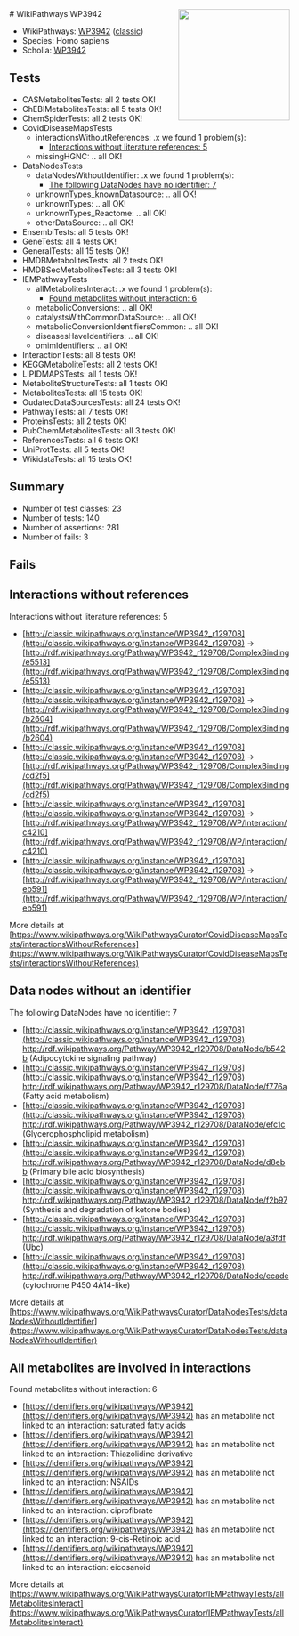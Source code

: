<img style="float: right; width: 200px" src="https://cms-assets.nporadio.nl/npo3fm/NPO-Serious-Request-Logo-Groen-Ik-Steun-RGB.png" />
# WikiPathways WP3942

* WikiPathways: [WP3942](https://wikipathways.org/pathways/WP3942) ([classic](https://classic.wikipathways.org/instance/WP3942))
* Species: Homo sapiens
* Scholia: [WP3942](https://scholia.toolforge.org/wikipathways/WP3942)
## Tests
* CASMetabolitesTests: all 2 tests OK!
* ChEBIMetabolitesTests: all 5 tests OK!
* ChemSpiderTests: all 2 tests OK!
* CovidDiseaseMapsTests
    * interactionsWithoutReferences: .x we found 1 problem(s):
        * [Interactions without literature references: 5](#2e295933)
    * missingHGNC: .. all OK!
* DataNodesTests
    * dataNodesWithoutIdentifier: .x we found 1 problem(s):
        * [The following DataNodes have no identifier: 7](#d2d32fa6)
    * unknownTypes_knownDatasource: .. all OK!
    * unknownTypes: .. all OK!
    * unknownTypes_Reactome: .. all OK!
    * otherDataSource: .. all OK!
* EnsemblTests: all 5 tests OK!
* GeneTests: all 4 tests OK!
* GeneralTests: all 15 tests OK!
* HMDBMetabolitesTests: all 2 tests OK!
* HMDBSecMetabolitesTests: all 3 tests OK!
* IEMPathwayTests
    * allMetabolitesInteract: .x we found 1 problem(s):
        * [Found metabolites without interaction: 6](#2bc2e7f1)
    * metabolicConversions: .. all OK!
    * catalystsWithCommonDataSource: .. all OK!
    * metabolicConversionIdentifiersCommon: .. all OK!
    * diseasesHaveIdentifiers: .. all OK!
    * omimIdentifiers: .. all OK!
* InteractionTests: all 8 tests OK!
* KEGGMetaboliteTests: all 2 tests OK!
* LIPIDMAPSTests: all 1 tests OK!
* MetaboliteStructureTests: all 1 tests OK!
* MetabolitesTests: all 15 tests OK!
* OudatedDataSourcesTests: all 24 tests OK!
* PathwayTests: all 7 tests OK!
* ProteinsTests: all 2 tests OK!
* PubChemMetabolitesTests: all 3 tests OK!
* ReferencesTests: all 6 tests OK!
* UniProtTests: all 5 tests OK!
* WikidataTests: all 15 tests OK!


## Summary

* Number of test classes: 23
* Number of tests: 140
* Number of assertions: 281
* Number of fails: 3

## Fails

<a name="2e295933" />

## Interactions without references

Interactions without literature references: 5

* [http://classic.wikipathways.org/instance/WP3942_r129708](http://classic.wikipathways.org/instance/WP3942_r129708) -> [http://rdf.wikipathways.org/Pathway/WP3942_r129708/ComplexBinding/e5513](http://rdf.wikipathways.org/Pathway/WP3942_r129708/ComplexBinding/e5513)
* [http://classic.wikipathways.org/instance/WP3942_r129708](http://classic.wikipathways.org/instance/WP3942_r129708) -> [http://rdf.wikipathways.org/Pathway/WP3942_r129708/ComplexBinding/b2604](http://rdf.wikipathways.org/Pathway/WP3942_r129708/ComplexBinding/b2604)
* [http://classic.wikipathways.org/instance/WP3942_r129708](http://classic.wikipathways.org/instance/WP3942_r129708) -> [http://rdf.wikipathways.org/Pathway/WP3942_r129708/ComplexBinding/cd2f5](http://rdf.wikipathways.org/Pathway/WP3942_r129708/ComplexBinding/cd2f5)
* [http://classic.wikipathways.org/instance/WP3942_r129708](http://classic.wikipathways.org/instance/WP3942_r129708) -> [http://rdf.wikipathways.org/Pathway/WP3942_r129708/WP/Interaction/c4210](http://rdf.wikipathways.org/Pathway/WP3942_r129708/WP/Interaction/c4210)
* [http://classic.wikipathways.org/instance/WP3942_r129708](http://classic.wikipathways.org/instance/WP3942_r129708) -> [http://rdf.wikipathways.org/Pathway/WP3942_r129708/WP/Interaction/eb591](http://rdf.wikipathways.org/Pathway/WP3942_r129708/WP/Interaction/eb591)


More details at [https://www.wikipathways.org/WikiPathwaysCurator/CovidDiseaseMapsTests/interactionsWithoutReferences](https://www.wikipathways.org/WikiPathwaysCurator/CovidDiseaseMapsTests/interactionsWithoutReferences)

<a name="d2d32fa6" />

## Data nodes without an identifier

The following DataNodes have no identifier: 7

* [http://classic.wikipathways.org/instance/WP3942_r129708](http://classic.wikipathways.org/instance/WP3942_r129708) http://rdf.wikipathways.org/Pathway/WP3942_r129708/DataNode/b542b (Adipocytokine signaling pathway)
* [http://classic.wikipathways.org/instance/WP3942_r129708](http://classic.wikipathways.org/instance/WP3942_r129708) http://rdf.wikipathways.org/Pathway/WP3942_r129708/DataNode/f776a (Fatty acid metabolism)
* [http://classic.wikipathways.org/instance/WP3942_r129708](http://classic.wikipathways.org/instance/WP3942_r129708) http://rdf.wikipathways.org/Pathway/WP3942_r129708/DataNode/efc1c (Glycerophospholipid metabolism)
* [http://classic.wikipathways.org/instance/WP3942_r129708](http://classic.wikipathways.org/instance/WP3942_r129708) http://rdf.wikipathways.org/Pathway/WP3942_r129708/DataNode/d8ebb (Primary bile acid biosynthesis)
* [http://classic.wikipathways.org/instance/WP3942_r129708](http://classic.wikipathways.org/instance/WP3942_r129708) http://rdf.wikipathways.org/Pathway/WP3942_r129708/DataNode/f2b97 (Synthesis and degradation of ketone bodies)
* [http://classic.wikipathways.org/instance/WP3942_r129708](http://classic.wikipathways.org/instance/WP3942_r129708) http://rdf.wikipathways.org/Pathway/WP3942_r129708/DataNode/a3fdf (Ubc)
* [http://classic.wikipathways.org/instance/WP3942_r129708](http://classic.wikipathways.org/instance/WP3942_r129708) http://rdf.wikipathways.org/Pathway/WP3942_r129708/DataNode/ecade (cytochrome P450 4A14-like)


More details at [https://www.wikipathways.org/WikiPathwaysCurator/DataNodesTests/dataNodesWithoutIdentifier](https://www.wikipathways.org/WikiPathwaysCurator/DataNodesTests/dataNodesWithoutIdentifier)

<a name="2bc2e7f1" />

## All metabolites are involved in interactions

Found metabolites without interaction: 6

* [https://identifiers.org/wikipathways/WP3942](https://identifiers.org/wikipathways/WP3942) has an metabolite not linked to an interaction: saturated fatty acids
* [https://identifiers.org/wikipathways/WP3942](https://identifiers.org/wikipathways/WP3942) has an metabolite not linked to an interaction: Thiazolidine derivative
* [https://identifiers.org/wikipathways/WP3942](https://identifiers.org/wikipathways/WP3942) has an metabolite not linked to an interaction: NSAIDs
* [https://identifiers.org/wikipathways/WP3942](https://identifiers.org/wikipathways/WP3942) has an metabolite not linked to an interaction: ciprofibrate
* [https://identifiers.org/wikipathways/WP3942](https://identifiers.org/wikipathways/WP3942) has an metabolite not linked to an interaction: 9-cis-Retinoic acid
* [https://identifiers.org/wikipathways/WP3942](https://identifiers.org/wikipathways/WP3942) has an metabolite not linked to an interaction: eicosanoid


More details at [https://www.wikipathways.org/WikiPathwaysCurator/IEMPathwayTests/allMetabolitesInteract](https://www.wikipathways.org/WikiPathwaysCurator/IEMPathwayTests/allMetabolitesInteract)

